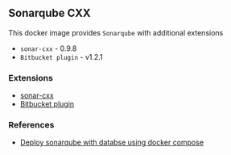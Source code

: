 ## Sonarqube CXX

This docker image provides `Sonarqube` with additional extensions

-   `sonar-cxx` - 0.9.8
-   `Bitbucket plugin` - v1.2.1

### Extensions

-   [sonar-cxx](https://github.com/SonarOpenCommunity/sonar-cxx)
-   [Bitbucket plugin](https://github.com/mibexsoftware/sonar-bitbucket-plugin)

### References

-   [Deploy sonarqube with databse using docker compose](https://github.com/SonarSource/docker-sonarqube/blob/master/recipes.md)
